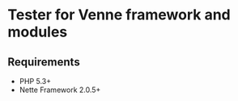Tester for Venne framework and modules
======================================

Requirements
------------

- PHP 5.3+
- Nette Framework 2.0.5+

